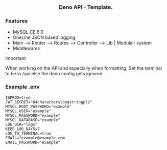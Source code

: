 <h3 align="center">Deno API - Template.</h3>

### Features

- MySQL CE 8.0
- OneLine JSON based logging.
- Main --> Router --> Routes --> Controller --> Lib | Modulair system
- Middlewares

> [!IMPORTANT]
> When working on the API and especially when formatting.
> Set the terminal to be in /api else the deno config gets ignored.


### Example .env
```
ISPROD=true
JWT_SECRET="64characterslongstringplz"
MYSQL_ROOT_PASSWORD="example"
MYSQL_USER="example"
MYSQL_PASSWORD="example"
MYSQL_DATABASE="example"
LOG_DIR="logs"
KEEP_LOG_DAYS=7
LOG_TO_TERMINAL=true
EMAIL="example@example.com
EMAIL_PASSWORD="example"
```